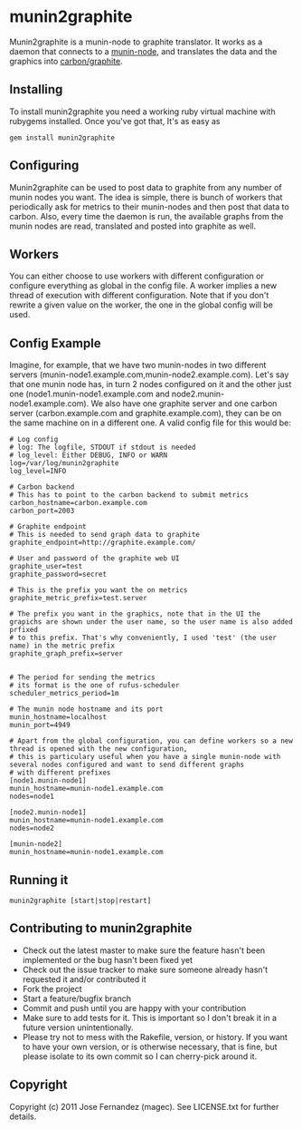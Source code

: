 munin2graphite
===============

Munin2graphite is a munin-node to graphite translator. It works as a daemon that connects to a [munin-node](http://munin-monitoring.org/wiki/munin-node), and translates the data and the graphics into [carbon/graphite](http://graphite.wikidot.com/).

Installing
----------

To install munin2graphite you need a working ruby virtual machine with rubygems installed. Once you've got that, It's as easy as

    gem install munin2graphite
    
Configuring
------------

Munin2graphite can be used to post data to graphite from any number of munin nodes you want. The idea is simple, there is bunch of workers that periodically ask for metrics to their munin-nodes and then post that data to carbon. Also, every time the daemon is run, the available graphs from the munin nodes are read, translated and posted into graphite as well.

## Workers
You can either choose to use workers with different configuration or configure everything as global in the config file. A worker implies a new thread of execution with different configuration. Note that if you don't rewrite a given value on the worker, the one in the global config will be used.

## Config Example
Imagine, for example, that we have two munin-nodes in two different servers (munin-node1.example.com,munin-node2.example.com). Let's say that one munin node has, in turn 2 nodes configured on it and the other just one (node1.munin-node1.example.com and node2.munin-node1.example.com). We also have one graphite server and one carbon server (carbon.example.com and graphite.example.com), they can be on the same machine on in a different one. A valid config file for this would be:

    # Log config
    # log: The logfile, STDOUT if stdout is needed
    # log_level: Either DEBUG, INFO or WARN
    log=/var/log/munin2graphite
    log_level=INFO
    
    # Carbon backend
    # This has to point to the carbon backend to submit metrics
    carbon_hostname=carbon.example.com
    carbon_port=2003
    
    # Graphite endpoint
    # This is needed to send graph data to graphite
    graphite_endpoint=http://graphite.example.com/
    
    # User and password of the graphite web UI
    graphite_user=test
    graphite_password=secret

    # This is the prefix you want the on metrics
    graphite_metric_prefix=test.server
    
    # The prefix you want in the graphics, note that in the UI the grapichs are shown under the user name, so the user name is also added prfixed
    # to this prefix. That's why conveniently, I used 'test' (the user name) in the metric prefix
    graphite_graph_prefix=server
    
    
    # The period for sending the metrics
    # its format is the one of rufus-scheduler    
    scheduler_metrics_period=1m
    
    # The munin node hostname and its port
    munin_hostname=localhost
    munin_port=4949
    
    # Apart from the global configuration, you can define workers so a new thread is opened with the new configuration,
    # this is particulary useful when you have a single munin-node with several nodes configured and want to send different graphs
    # with different prefixes
    [node1.munin-node1]
    munin_hostname=munin-node1.example.com
    nodes=node1

    [node2.munin-node1]
    munin_hostname=munin-node1.example.com
    nodes=node2
    
    [munin-node2]
    munin_hostname=munin-node1.example.com

Running it
-----------

    munin2graphite [start|stop|restart]

Contributing to munin2graphite
------------------------------- 
* Check out the latest master to make sure the feature hasn't been implemented or the bug hasn't been fixed yet
* Check out the issue tracker to make sure someone already hasn't requested it and/or contributed it
* Fork the project
* Start a feature/bugfix branch
* Commit and push until you are happy with your contribution
* Make sure to add tests for it. This is important so I don't break it in a future version unintentionally.
* Please try not to mess with the Rakefile, version, or history. If you want to have your own version, or is otherwise necessary, that is fine, but please isolate to its own commit so I can cherry-pick around it.

Copyright
-----------

Copyright (c) 2011 Jose Fernandez (magec). See LICENSE.txt for
further details.


